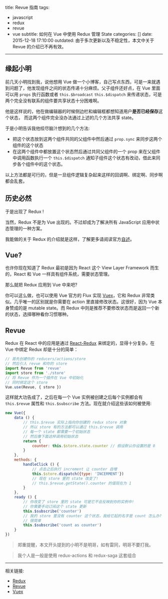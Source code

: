 title: Revue 指南
tags:
  - javascript
  - redux
  - revue
  - vue
subtitle: 如何在 Vue 中使用 Redux 管理 State
categories: []
date: 2015-12-18 17:10:00
outdated: 由于多次更新以及不稳定性，本文中关于 Revue 的介绍已不再有效。
---

## <span>缘起小明</span>

前几天小明找到我，说他想用 Vue 做一个小博客，自己写点东西，可是一来就遇到问题了，他发现组件之间的状态传递十分麻烦。父子组件还好点，在 Vue 里面可以用 `props` 执行函数或者 `this.$broadcast` `this.$dispatch` 来传递状态，可是两个完全没有联系的组件要共享状态十分困难啊。

他是这样说的，他在做编辑器的时候侧边栏和编辑框都想知道用户**是否已经保存**这个状态， 而这两个组件完全没办法通过上述的几个方法共享 state。

于是小明告诉我他绞尽脑汁想到的几个方法:

- 把这个状态放到这两个组件共同的父组件中然后通过 `prop.sync` 来同步这两个组件的这个状态
- 在这两个组件中都放置这个状态然后通过共同父组件的一个 prop 来在父组件中调用函数执行一个 `this.$dispatch` 通知子组件这个状态有改动，借此来同步各个组件中的这个状态。

以上方法都是可行的，但是一旦组件逻辑复杂起来这样的回调啊、绑定啊、同步啊都会乱套。

## <span>历史必然</span>

于是出现了 Redux !

当然，Redux 不是为 Vue 出现的。不过却成为了解决所有 JavaScript 应用中状态管理的一种方案。

我能做的关于 Redux 的介绍就是这样，了解更多请阅读官方[自述](https://github.com/rackt/redux)。

## <span>Vue?</span>

也许你现在知道了 Redux 最初是因为 React 这个 View Layer Framework 而生的，React 和 Vue 一样具有组件系统，需要状态管理。

那么就把 Redux 应用到 Vue 中来吧?

你可以这么做，也可以使用 Vue 官方的 Flux 实现 [Vuex](https://github.com/vuejs/vuex)，它和 Redux 非常类似。几乎唯一的区别就是你需要在 action 里直接修改状态。这很好，因为 Vue 本身赞成的是 mutable state。而 Redux 中则是推荐不要修改状态而是返回一个新的状态，选择哪种看你习惯哪种。

## <span>Revue</span>

Redux 在 React 中的应用是通过 [React-Redux](https://github.com/rackt/react-redux) 来绑定的，显得十分复杂。在 Vue 中绑定 Redux 却是十分的简单：

```javascript
// 首先创建你的 reducers/actions/store
// 然后引入 revue 和你的 store
import Revue from 'revue'
import store from './store'
// 将 Revue 作为一个插件在 Vue 中初始化
// 同时绑定这个 store
Vue.use(Revue, { store })
```

这样就大功告成了，之后在每一个 Vue 实例被创建之后每个实例都会有 `this.$revue` 属性和 `this.$subscribe` 方法。现在就介绍这些该如何被使用:

```javascript
new Vue({
	data () {
		// this.$revue 实际上指向你创建的 redux store 对象
		// 所以 store 有的方法都可以通过 this.$revue 调用
		// 每一个 state 都需要一个初始状态
		// 然后像下面这样调用初始状态
		return {
			counter: this.$store.state.counter // 假设默认你设置的是 0
		}
	},
	methods: {
		handleClick () {
			// 点击之后执行 increment 让 counter 自增
			this.$store.dispatch({type: 'INCERMENT'})
			// 现在 store 里的 state 改变了!
			// this.$revue.getState().counter 的值现在为 1
		}
	},
	ready () {
		// 你改变了 store 里的 state 可是它不会反映到你的实例中!
		// 你需要手动订阅这个 state 更新
		this.$subscribe('counter')
		// 我的 store 里没有 counter 这个状态，我给它起的名字是 count 怎么办?
		// 很简单
		this.$subscribe('count as counter')
	}
})
```

> 郑重提醒，本文开头提到的小明不是明哥，如有雷同，明哥不要打我。

> 我个人是一般是使用 redux-actions 和 redux-saga 这套组合

---

相关链接:
- [Redux](https://github.com/rackt/redux)
- [Revue](https://github.com/egoist/revue)
- [Vuex](https://github.com/vuejs/vuex)
